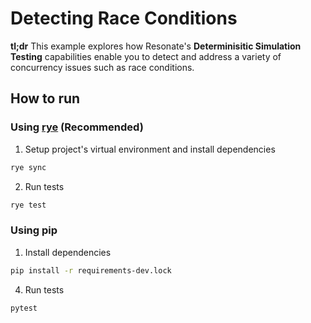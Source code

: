 # Detecting Race Conditions

**tl;dr** This example explores how Resonate's **Determinisitic Simulation Testing** capabilities enable you to detect and address a variety of concurrency issues such as race conditions.

## How to run

### Using [rye](https://rye.astral.sh) (Recommended)

1. Setup project's virtual environment and install dependencies
```zsh
rye sync
```

2. Run tests
```zsh
rye test
```

### Using pip

1. Install dependencies
```zsh
pip install -r requirements-dev.lock
```

4. Run tests
```zsh
pytest
```